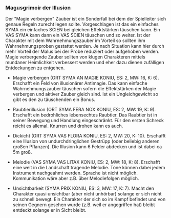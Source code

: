 ### Magusgrimoir der Illusion

Der "Magie verbergen" Zauber ist ein Sonderfall bei dem der Spielleiter sich genaue Regeln zurecht legen sollte.
Vorgeschlagen ist das ein einfaches SYMA ein einfaches SCIEN bei gleichen Effektstärken täuschen kann. Ein VAS SYMA
kann dann ein VAS SCIEN täuschen und so weiter. Ist der Charakter mit dem Wahrnehmungszauber im Vorteil so sollten
ihm Wahrnehmungsproben gestattet werden. Je nach Situation kann hier durch mehr Vorteil der Malus bei der Probe
reduziert oder aufgehoben werden. Magie verbergende Zauber sollten von klugen Charakteren mittels mundaner
Heimlichkeit verbessert werden und eher dazu dienen zufälligen Entdeckungen zu entgehen.

* Magie verbergen (ORT SYMA AN MAGIE KONIU, ES: 2, MW: 16, K: 6). Erschafft ein Feld von illusionärer Antimagie. Das
kann einfache Wahrnehmungszauber täuschen sofern die Effektstärken der Magie verbergen und aktiver Zauber gleich sind.
Ist ein Ungleichgewicht so gibt es den zu täuschenden ein Bonus.

* Raubtierillusion (ORT SYMA FERA NOX KONIU, ES: 2, MW: 19, K: 9). Erschafft ein bedrohliches lebensechtes Raubtier.
Das Raubtier ist in seiner Bewegung und Handlung eingeschränkt. Für den ersten Schreck reicht es allemal. Knurren und
drohen kann es auch.

* Dickicht (ORT SYMA VAS FLORA KONIU, ES: 2, MW: 20, K: 10). Erschafft eine Illusion von undurchdringlichen Gestrüpp
(oder beliebig anderen großen Pflanzen). Die Illusion kann 6 Felder abdecken und ist dabei ca 5m groß.

* Melodie (VAS SYMA VAS LITAX KONIU, ES: 2, MW: 18, K: 8). Erschafft eine weit in die Landschaft tragende Melodie.
Töne können dabei jedem Instrument nachgeahmt werden. Sprache ist nicht möglich. Kommunikation wäre aber z.B. über
Melodiefolgen möglich.

* Unsichtbarkeit (SYMA PRIX KONIU, ES: 3, MW: 17, K: 7). Macht den Charakter quasi unsichtbar (aber nicht unhörbar)
solange er sich nicht zu schnell bewegt. Ein Charakter der sich so im Kampf befindet und von seinen Gegnern gesehen
wurde (z.B. weil er angegriffen hat) bleibt entdeckt solange er in Sicht bleibt.

